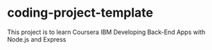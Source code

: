 # coding-project-template
This project is to learn Coursera IBM Developing Back-End Apps with Node.js and Express
